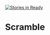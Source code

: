 [![Stories in Ready](https://badge.waffle.io/IAP-Reloaded/QWERTY.png?label=ready&title=Ready)](https://waffle.io/IAP-Reloaded/QWERTY)
# Scramble